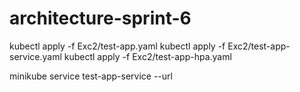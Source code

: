 # architecture-sprint-6
kubectl apply -f Exc2/test-app.yaml
kubectl apply -f Exc2/test-app-service.yaml
kubectl apply -f Exc2/test-app-hpa.yaml

minikube service test-app-service --url

